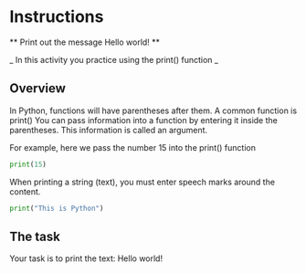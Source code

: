 # Instructions  

  ** Print out the message Hello world! **

  _ In this activity you practice using the print() function _

  ## Overview
  In Python, functions will have parentheses after them. A common function is print()
  You can pass information into a function by entering it inside the parentheses. This information is called an argument.
  
  For example, here we pass the number 15 into the print() function
```python
print(15)
```
When printing a string (text), you must enter speech marks around the content.
```python
print("This is Python")
```

## The task
Your task is to print the text: Hello world!

 
  
  